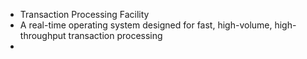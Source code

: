 - Transaction Processing Facility
- A real-time operating system designed for fast, high-volume, high-throughput transaction processing
-